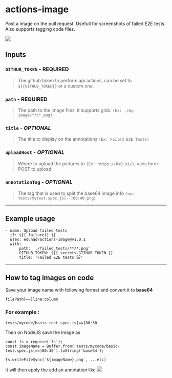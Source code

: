 # actions-image
Post a image on the pull request. Usefull for screenshots of failed E2E tests.
Also supports tagging code files.

![](https://i.rawr.dev/y8qLStSmHo.png)

## Inputs
### `GITHUB_TOKEN` - **REQUIRED**
> The github token to perform api actions, can be set to `${{GITHUB_TOKEN}}` or a custom one.

### `path` - **REQUIRED**
> The path to the image files, it supports glob. `(Ex: ./my-image/**/*.png)`

### `title` - *OPTIONAL*
> The title to display on the annotations `(Ex: Failed E2E Tests)`

### `uploadHost` - *OPTIONAL*
> Where to upload the pictures to `(Ex: https://0x0.st/)`, uses form POST to upload.

### `annotationTag` - *OPTIONAL*
> The tag that is used to split the base64 image info `(ex: tests/mytest.spec.js[--]80:40.png)`

----

## Example usage
```
- name: Upload failed tests
  if: ${{ failure() }}
  uses: edunad/actions-image@v1.0.1
  with:
      path: './failed_tests/**/*.png'
      GITHUB_TOKEN: ${{ secrets.GITHUB_TOKEN }}
      title: 'Failed E2E tests 🙀'
```
 
--------

## How to tag images on code
Save your image name with following format and convert it to **base64**
```
filePath[==]line:column
```

### For example :
```
tests/mycode/basic-test.spec.js[==]80:30
```
Then on NodeJS save the image as
```
const fs = require('fs');
const imageName = Buffer.from(`tests/mycode/basic-test.spec.js[==]80:30`).toString('base64');

fs.writeFileSync(`${imageName}.png`, ...etc)
```

It will then apply the add an annotation like
![](https://i.rawr.dev/hFBx1uRdRI.png)

